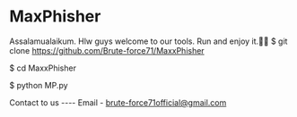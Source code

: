# MaxPhisher
Assalamualaikum. Hlw guys welcome to our tools. Run 
and enjoy it.🖤🖤
$ git clone https://github.com/Brute-force71/MaxxPhisher

$ cd MaxxPhisher

$ python MP.py

Contact to us ----
Email - brute-force71official@gmail.com

